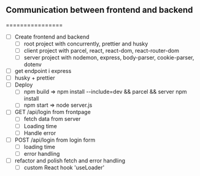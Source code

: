## Communication between frontend and backend
================
* [ ] Create frontend and backend
  * [ ] root project with concurrently, prettier and husky
  * [ ] client project with parcel, react, react-dom, react-router-dom
  * [ ] server project with nodemon, express, body-parser, cookie-parser, dotenv
* [ ] get endpoint i express
* [ ] husky + prettier
* [ ] Deploy
  * [ ] npm build => npm install --include=dev && parcel && server npm install
  * [ ] npm start => node server.js
* [ ] GET /api/login from frontpage
  * [ ] fetch data from server
  * [ ] Loading time
  * [ ] Handle error
* [ ] POST /api/login from login form
  * [ ] loading time
  * [ ] error handling
* [ ] refactor and polish fetch and error handling
  * [ ] custom React hook 'useLoader'